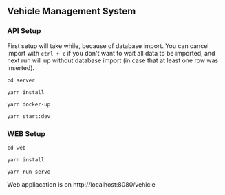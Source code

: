 ## Vehicle Management System

### API Setup
First setup will take while, because of database import.
You can cancel import with ``ctrl + c`` if you don't want to wait all data to be imported, 
and next run will up without database import (in case that at least one row was inserted).

```
cd server

yarn install

yarn docker-up

yarn start:dev
```

### WEB Setup
```
cd web

yarn install

yarn run serve
```
Web appliacation is on http://localhost:8080/vehicle
